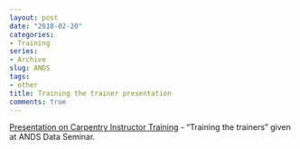 ```yaml
---
layout: post
date: "2018-02-20"
categories:
- Training
series:
- Archive
slug: ANDS
tags:
- other
title: Training the trainer presentation
comments: true
---
```


[Presentation on Carpentry Instructor Training](../../files/18_02_19_ANDSconf.pdf) - “Training the trainers” given at ANDS Data Seminar.
